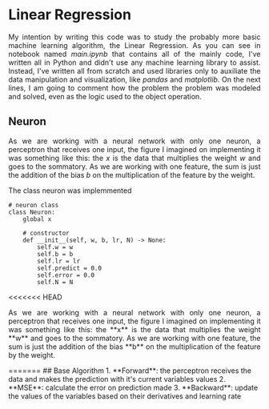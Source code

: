 # Linear Regression
<p align="justify">My intention by writing this code was to study the probably more basic machine learning algorithm, the Linear Regression. As you can see in notebook named <i>main.ipynb</i> that contains all of the mainly code, I've written all in Python and didn't use any machine learning library to assist. Instead, I've written all from scratch and used libraries only to auxiliate the data manipulation and visualization, like <i>pandas</i> and <i>matplotlib</i>. On the next lines, I am going to comment how the problem the problem was modeled and solved, even as the logic used to the object operation.</p>

## Neuron
<p align="justify">As we are working with a neural network with only one neuron, a perceptron that receives one input, the figure I imagined on implementing it was something like this: the <i>x</i> is the data that multiplies the weight <i>w</i> and goes to the sommatory. As we are working with one feature, the sum is just the addition of the bias <i>b</i> on the multiplication of the feature by the weight.</p>

The class neuron was implemmented 

```
# neuron class
class Neuron:
    global x
    
    # constructor
    def __init__(self, w, b, lr, N) -> None:
        self.w = w
        self.b = b 
        self.lr = lr
        self.predict = 0.0
        self.error = 0.0
        self.N = N
```

<<<<<<< HEAD
<p align="justify">As we are working with a neural network with only one neuron, a perceptron that receives one input, the figure I imagined on implementing it was something like this: the **x** is the data that multiplies the weight **w** and goes to the sommatory. As we are working with one feature, the sum is just the addition of the bias **b** on the multiplication of the feature by the weight.</p>
=======
## Base Algorithm
1. **Forward**: the perceptron receives the data and makes the prediction with it's current variables values
2. **MSE**: calculate the error on prediction made
3. **Backward**: update the values of the variables based on their derivatives and learning rate